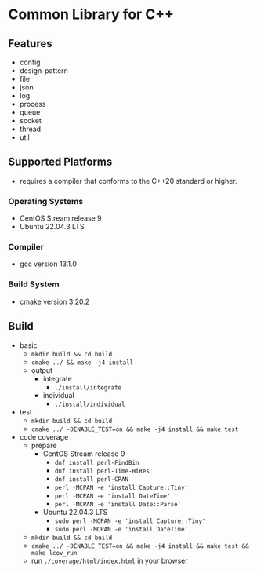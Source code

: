 # Common Library for C++

## Features
 - config
 - design-pattern
 - file
 - json
 - log
 - process
 - queue
 - socket
 - thread
 - util

## Supported Platforms
 - requires a compiler that conforms to the C++20 standard or higher.

### Operating Systems
 - CentOS Stream release 9
 - Ubuntu 22.04.3 LTS

### Compiler
 - gcc version 13.1.0

### Build System
 - cmake version 3.20.2

## Build
 - basic
   - `mkdir build && cd build`
   - `cmake ../ && make -j4 install`
   - output
     - integrate
       - `./install/integrate`
     - individual
       - `./install/individual`
 - test
   - `mkdir build && cd build`
   - `cmake ../ -DENABLE_TEST=on && make -j4 install && make test`
 - code coverage
   - prepare
     - CentOS Stream release 9
       - `dnf install perl-FindBin`
       - `dnf install perl-Time-HiRes`
       - `dnf install perl-CPAN`
       - `perl -MCPAN -e 'install Capture::Tiny'`
       - `perl -MCPAN -e 'install DateTime'`
       - `perl -MCPAN -e 'install Date::Parse'`
     - Ubuntu 22.04.3 LTS
       - `sudo perl -MCPAN -e 'install Capture::Tiny'`
       - `sudo perl -MCPAN -e 'install DateTime'`
   - `mkdir build && cd build`
   - `cmake ../ -DENABLE_TEST=on && make -j4 install && make test && make lcov_run`
   - run `./coverage/html/index.html` in your browser

